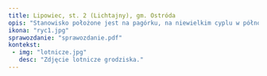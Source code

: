 ```yaml
---
title: Lipowiec, st. 2 (Lichtajny), gm. Ostróda
opis: "Stanowisko położone jest na pagórku, na niewielkim cyplu w północno-zachodniej części Jeziora Lichtajny. Teren został znacznie przekształcony w 3. ćwierci XX w. – szczyt pagórka zniwelowano, a ziemię rozepchnięto tworząc plateau na planie prostokąta, o wymiarach ok. 60 x 100 m. Łagodne zbocze opadające w kierunku jeziora, ku północy, również jest efektem współczesnych działań niwelacyjnych."
ikona: "ryc1.jpg"
sprawozdanie: "sprawozdanie.pdf"
kontekst:
 - img: "lotnicze.jpg"
   desc: "Zdjęcie lotnicze grodziska."
---
```

